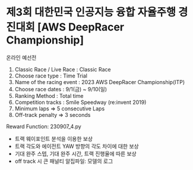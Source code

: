 # 제3회 대한민국 인공지능 융합 자율주행 경진대회 [AWS DeepRacer Championship]  
온라인 예선전
1. Classic Race / Live Race : Classic Race
2. Choose race type : Time Trial
3. Name of the racing event : 2023 AWS DeepRacer Championship(ITP)
4. Choose race dates : 9/1(금) ~ 9/10(일)
5. Ranking Method : Total time
6. Competition tracks : Smile Speedway (re:invent 2019)
7. Minimum laps => 5 consecutive Laps
8. Off-track penalty => 3 seconds

Reward Function: 230907_4.py
  - 트랙 웨이포인트 분석을 이용한 보상
  - 트랙 각도와 에이전트 YAW 방향의 각도 차이에 대한 보상
  - 기대 완주 스텝, 기대 완주 시간, 트랙 진행율에 따른 보상
  - off track 시 큰 패널티
알집파일: 모델의 로그


